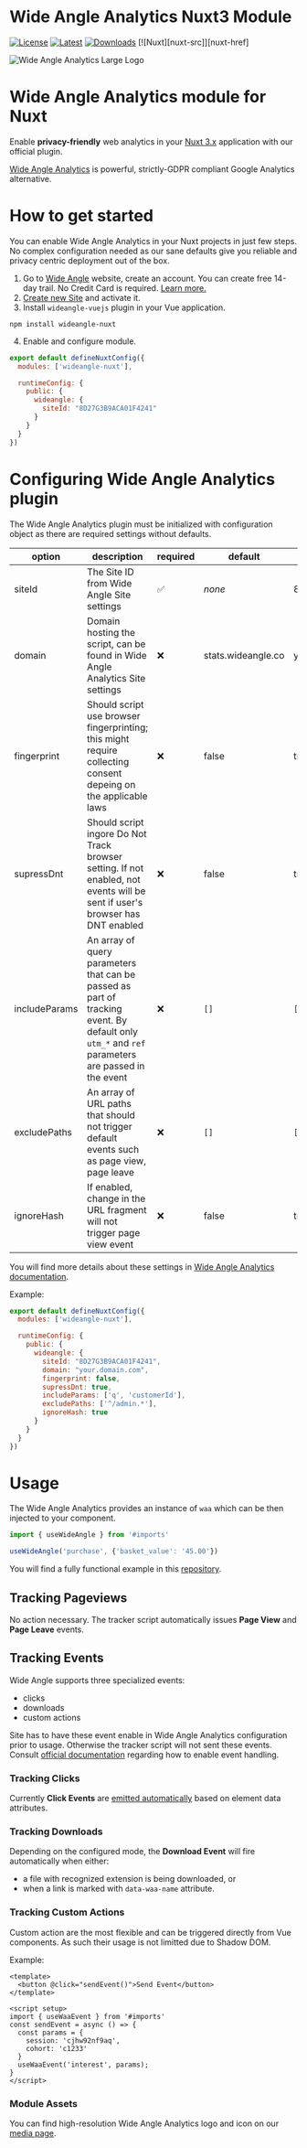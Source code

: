 # Wide Angle Analytics Nuxt3 Module

[![License][license-src]][license-href]
[![Latest][npm-version-src]][npm-version-href]
[![Downloads][npm-downloads-src]][npm-downloads-href]
[![Nuxt][nuxt-src]][nuxt-href]

![Wide Angle Analytics Large Logo](https://github.com/inputobjects/wideangle-nuxt/assets/4896588/7efee4f1-d9e1-4b54-a5cd-257d13494f41)

# Wide Angle Analytics module for Nuxt

Enable **privacy-friendly** web analytics in your [Nuxt 3.x](https://nuxt.com/) application with our official plugin.

[Wide Angle Analytics](https://wideangle.co) is powerful, strictly-GDPR compliant Google Analytics alternative. 

# How to get started

You can enable Wide Angle Analytics in your Nuxt projects in just few steps. No complex configuration needed as our sane defaults give you reliable and privacy centric deployment out of the box. 

1. Go to [Wide Angle](https://wideangle.co) website, create an account. You can create free 14-day trail. No Credit Card is required. [Learn more.](https://wideangle.co/documentation/create-account) 
2. [Create new Site](https://wideangle.co/documentation/create-and-configure-site) and activate it.
3. Install `wideangle-vuejs` plugin in your Vue application.

```npm install wideangle-nuxt```

4. Enable and configure module.

```javascript
export default defineNuxtConfig({
  modules: ['wideangle-nuxt'],

  runtimeConfig: {
    public: {
      wideangle: {
        siteId: "8D27G3B9ACA01F4241"
      }
    }
  }
})
```

# Configuring Wide Angle Analytics plugin

The Wide Angle Analytics plugin must be initialized with configuration object as there are required settings without defaults.


option|description|required|default|example
------|-----------|--------|-------|-------
siteId| The Site ID from Wide Angle Site settings| :white_check_mark: | _none_ | 8D27G3B9ACA01F4241
domain| Domain hosting the script, can be found in Wide Angle Analytics Site settings | :x: | stats.wideangle.co | your.domain.com
fingerprint | Should script use browser fingerprinting; this might require collecting consent depeing on the applicable laws | :x: | false | true
supressDnt | Should script ingore Do Not Track browser setting. If not enabled, not events will be sent if user's browser has DNT enabled | :x: | false | true
includeParams | An array of query parameters that can be passed as part of tracking event. By default only `utm_*` and `ref` parameters are passed in the event | :x: | `[]` | `['sessionId', 'offset']`
excludePaths | An array of URL paths that should not trigger default events such as page view, page leave | :x: | `[]` | `['^/wp-admin/.*', ]`
ignoreHash | If enabled, change in the URL fragment will not trigger page view event | :x: | false | true

You will find more details about these settings in [Wide Angle Analytics documentation](https://wideangle.co/documentation/configure-site).


Example:

```javascript 
export default defineNuxtConfig({
  modules: ['wideangle-nuxt'],

  runtimeConfig: {
    public: {
      wideangle: {
        siteId: "8D27G3B9ACA01F4241",
        domain: "your.domain.com",
        fingerprint: false,
        supressDnt: true,
        includeParams: ['q', 'customerId'],
        excludePaths: ['^/admin.*'],
        ignoreHash: true
      }
    }  
  }
})
```


# Usage 

The Wide Angle Analytics provides an instance of `waa` which can be then injected to your component. 

```javascript
import { useWideAngle } from '#imports'

useWideAngle('purchase', {'basket_value': '45.00'})
```

You will find a fully functional example in this [repository](playground/app.vue).


## Tracking Pageviews

No action necessary. The tracker script automatically issues **Page View** and **Page Leave** events.

## Tracking Events 

Wide Angle supports three specialized events:
* clicks
* downloads 
* custom actions

Site has to have these event enable in Wide Angle Analytics configuration prior to usage. Otherwise the tracker script will not sent these events. Consult [official documentation](https://wideangle.co/documentation/tracking-custom-actions) regarding how to enable event handling. 

### Tracking Clicks 

Currently **Click Events** are [emitted automatically](https://wideangle.co/documentation/tracking-click-events) based on element data attributes. 

### Tracking Downloads

Depending on the configured mode, the **Download Event** will fire automatically when either:
* a file with recognized extension is being downloaded, or
* when a link is marked with `data-waa-name` attribute.

### Tracking Custom Actions

Custom action are the most flexible and can be triggered directly from Vue components. As such their usage is not limitted due to Shadow DOM.

Example:

```vue
<template>
  <button @click="sendEvent()">Send Event</button>    
</template>

<script setup>
import { useWaaEvent } from '#imports'
const sendEvent = async () => {
  const params = {
    session: 'cjhw92nf9aq',
    cohort: 'c1233'
  }  
  useWaaEvent('interest', params);  
}
</script>
```

### Module Assets
You can find high-resolution Wide Angle Analytics logo and icon on our [media page](https://wideangle.co/media).


<!-- Badges -->

[license-src]: https://img.shields.io/npm/l/wideangle-nuxt.svg?style=flat&colorA=18181B&colorB=28CF8D
[license-href]: https://opensource.org/license/apache-2-0/

[npm-downloads-src]: https://img.shields.io/npm/dm/wideangle-nuxt.svg?style=flat&colorA=18181B&colorB=28CF8DD
[npm-downloads-href]: https://npmjs.com/package/wideangle-nuxt

[npm-version-src]: https://img.shields.io/npm/v/wideangle-nuxt/latest.svg?style=flat&colorA=18181B&colorB=28CF8DD
[npm-version-href]: https://npmjs.com/package/wideangle-nuxt
